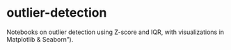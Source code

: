 # outlier-detection
Notebooks on outlier detection using Z-score and IQR, with visualizations in Matplotlib &amp; Seaborn”).

